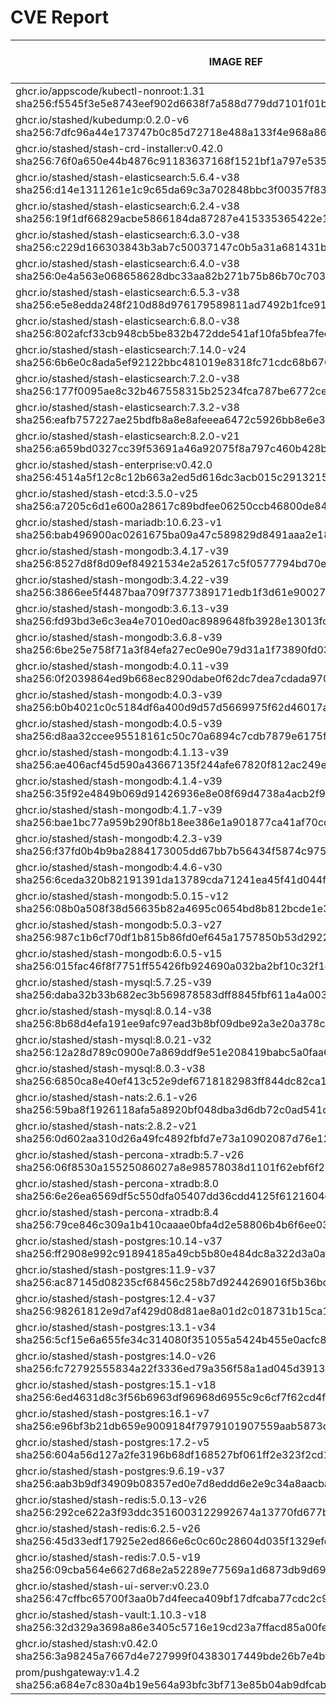 # CVE Report
|                                                         IMAGE REF                                                         |      OS       | CRITICAL<BR>(OS, OTHER) | HIGH<BR>(OS, OTHER) | MEDIUM<BR>(OS, OTHER) | LOW<BR>(OS, OTHER) | UNKNOWN<BR>(OS, OTHER) |
|---------------------------------------------------------------------------------------------------------------------------|---------------|-------------------------|---------------------|-----------------------|--------------------|------------------------|
| ghcr.io/appscode/kubectl-nonroot:1.31<br>sha256:f5545f3e5e8743eef902d6638f7a588d779dd7101f01b701d82834b6d081e928          |               | 0, 0                    | 0, 1                | 0, 2                  | 0, 0               | 0, 0                   |
| ghcr.io/stashed/kubedump:0.2.0-v6<br>sha256:7dfc96a44e173747b0c85d72718e488a133f4e968a8658959693225cf6d8393d              |               | 0, 1                    | 0, 4                | 0, 9                  | 0, 0               | 0, 0                   |
| ghcr.io/stashed/stash-crd-installer:v0.42.0<br>sha256:76f0a650e44b4876c91183637168f1521bf1a797e5357bef9397dec84afa2be5    | debian 12.12  | 0, 0                    | 0, 0                | 0, 0                  | 0, 0               | 0, 0                   |
| ghcr.io/stashed/stash-elasticsearch:5.6.4-v38<br>sha256:d14e1311261e1c9c65da69c3a702848bbc3f00357f83b3f0608990465e1a840e  | alpine 3.17.3 | 0, 3                    | **4**, 10           | 36, 14                | 4, 2               | 2, 0                   |
| ghcr.io/stashed/stash-elasticsearch:6.2.4-v38<br>sha256:19f1df66829acbe5866184da87287e415335365422e1d6565e425eb49f9ca4b4  | alpine 3.17.3 | 0, 3                    | **4**, 10           | 36, 14                | 4, 2               | 2, 0                   |
| ghcr.io/stashed/stash-elasticsearch:6.3.0-v38<br>sha256:c229d166303843b3ab7c50037147c0b5a31a681431b1f74dc6a2af4eb3208943  | alpine 3.17.3 | 0, 3                    | **4**, 10           | 36, 14                | 4, 2               | 2, 0                   |
| ghcr.io/stashed/stash-elasticsearch:6.4.0-v38<br>sha256:0e4a563e068658628dbc33aa82b271b75b86b70c7035580d92839b517e0fe824  | alpine 3.17.3 | 0, 3                    | **4**, 10           | 36, 14                | 4, 2               | 2, 0                   |
| ghcr.io/stashed/stash-elasticsearch:6.5.3-v38<br>sha256:e5e8edda248f210d88d976179589811ad7492b1fce91eab7f8080533a2f471b0  | alpine 3.17.3 | 0, 3                    | **4**, 10           | 36, 14                | 4, 2               | 2, 0                   |
| ghcr.io/stashed/stash-elasticsearch:6.8.0-v38<br>sha256:802afcf33cb948cb5be832b472dde541af10fa5bfea7fed52c8c4e5b6e36e3e7  | alpine 3.17.3 | 0, 3                    | **4**, 10           | 36, 14                | 4, 2               | 2, 0                   |
| ghcr.io/stashed/stash-elasticsearch:7.14.0-v24<br>sha256:6b6e0c8ada5ef92122bbc481019e8318fc71cdc68b670119e18ff28e52984c9e | alpine 3.18.3 | 0, 2                    | **4**, 7            | 28, 12                | 4, 4               | 2, 0                   |
| ghcr.io/stashed/stash-elasticsearch:7.2.0-v38<br>sha256:177f0095ae8c32b467558315b25234fca787be6772ced6d5b1c13f9324873af1  | alpine 3.17.3 | 0, 3                    | **4**, 10           | 36, 14                | 4, 2               | 2, 0                   |
| ghcr.io/stashed/stash-elasticsearch:7.3.2-v38<br>sha256:eafb757227ae25bdfb8a8e8afeeea6472c5926bb8e6e348ef66ef7d26c26acd2  | alpine 3.17.3 | 0, 3                    | **4**, 10           | 36, 14                | 4, 2               | 2, 0                   |
| ghcr.io/stashed/stash-elasticsearch:8.2.0-v21<br>sha256:a659bd0327cc39f53691a46a92075f8a797c460b428bd6a3cf5980c9431db59a  | alpine 3.18.3 | 0, 2                    | **4**, 6            | 28, 12                | 4, 4               | 2, 0                   |
| ghcr.io/stashed/stash-enterprise:v0.42.0<br>sha256:4514a5f12c8c12b663a2ed5d616dc3acb015c2913215f2c840e8150f6b20d146       |               | 0, 1                    | 0, 4                | 0, 9                  | 0, 0               | 0, 0                   |
| ghcr.io/stashed/stash-etcd:3.5.0-v25<br>sha256:a7205c6d1e600a28617c89bdfee06250ccb46800de84fe1fb55cae12fc7b11e8           | debian 10.7   | **14**, 16              | **26**, 172         | 26, 138               | 5, 3               | 2, 0                   |
| ghcr.io/stashed/stash-mariadb:10.6.23-v1<br>sha256:bab496900ac0261675ba09a47c589829d8491aaa2e18eb47d3bd251b01cf3667       | ubuntu 22.04  | 0, 4                    | 0, 36               | 0, 36                 | 0, 1               | 0, 0                   |
| ghcr.io/stashed/stash-mongodb:3.4.17-v39<br>sha256:8527d8f8d09ef84921534e2a52617c5f0577794bd70ee88fdda2703563bc36d2       | debian 8.11   | **4**, 1                | **35**, 4           | 32, 9                 | 7, 0               | 13, 0                  |
| ghcr.io/stashed/stash-mongodb:3.4.22-v39<br>sha256:3866ee5f4487baa709f7377389171edb1f3d61e9002773ec9c4f076691e8e78d       | ubuntu 16.04  | 0, 1                    | **2**, 4            | 34, 9                 | 48, 0              | 0, 0                   |
| ghcr.io/stashed/stash-mongodb:3.6.13-v39<br>sha256:fd93bd3e6c3ea4e7010ed0ac8989648fb3928e13013fc1a440b8e77ef7687724       | ubuntu 16.04  | 0, 1                    | **2**, 4            | 34, 9                 | 48, 0              | 0, 0                   |
| ghcr.io/stashed/stash-mongodb:3.6.8-v39<br>sha256:6be25e758f71a3f84efa27ec0e90e79d31a1f73890fd0311da25cf9ee3e89a0f        | debian 9.5    | **16**, 1               | **98**, 4           | 43, 9                 | 25, 0              | 12, 0                  |
| ghcr.io/stashed/stash-mongodb:4.0.11-v39<br>sha256:0f2039864ed9b668ec8290dabe0f62dc7dea7cdada9708ae8ee4dab8898471fc       | ubuntu 16.04  | 0, 1                    | **2**, 4            | 76, 9                 | 54, 0              | 0, 0                   |
| ghcr.io/stashed/stash-mongodb:4.0.3-v39<br>sha256:b0b4021c0c5184df6a400d9d57d5669975f62d46017a364292a68634a85087f1        | ubuntu 16.04  | 0, 1                    | **12**, 4           | 140, 9                | 89, 0              | 0, 0                   |
| ghcr.io/stashed/stash-mongodb:4.0.5-v39<br>sha256:d8aa32ccee95518161c50c70a6894c7cdb7879e6175f7c3b8e44a47b4ac52088        | ubuntu 16.04  | 0, 1                    | **2**, 4            | 99, 9                 | 65, 0              | 0, 0                   |
| ghcr.io/stashed/stash-mongodb:4.1.13-v39<br>sha256:ae406acf45d590a43667135f244afe67820f812ac249ec381c975e51701b7672       | ubuntu 18.04  | 0, 1                    | **15**, 4           | 261, 9                | 163, 0             | 0, 0                   |
| ghcr.io/stashed/stash-mongodb:4.1.4-v39<br>sha256:35f92e4849b069d91426936e8e08f69d4738a4acb2f9c2cb71312eefb060df61        | ubuntu 16.04  | 0, 1                    | **12**, 4           | 140, 9                | 89, 0              | 0, 0                   |
| ghcr.io/stashed/stash-mongodb:4.1.7-v39<br>sha256:bae1bc77a959b290f8b18ee386e1a901877ca41af70cd4f8588aecfd0acb8dd2        | ubuntu 16.04  | 0, 1                    | **2**, 4            | 99, 9                 | 65, 0              | 0, 0                   |
| ghcr.io/stashed/stash-mongodb:4.2.3-v39<br>sha256:f37fd0b4b9ba2884173005dd67bb7b56434f5874c97519c796f1a13d6539aea6        | ubuntu 18.04  | 0, 1                    | **15**, 4           | 229, 9                | 149, 0             | 0, 0                   |
| ghcr.io/stashed/stash-mongodb:4.4.6-v30<br>sha256:6ceda320b82191391da13789cda71241ea45f41d044fee871eb201d7bac23fed        | ubuntu 18.04  | 0, 45                   | **11**, 441         | 163, 326              | 101, 9             | 0, 0                   |
| ghcr.io/stashed/stash-mongodb:5.0.15-v12<br>sha256:08b0a508f38d56635b82a4695c0654bd8b812bcde1e316e38eca781def801049       | ubuntu 20.04  | 0, 45                   | **8**, 417          | 253, 294              | 112, 9             | 0, 0                   |
| ghcr.io/stashed/stash-mongodb:5.0.3-v27<br>sha256:987c1b6cf70df1b815b86fd0ef645a1757850b53d29227458a579ae4aa1a5a35        | ubuntu 20.04  | 0, 45                   | **8**, 417          | 253, 294              | 112, 9             | 0, 0                   |
| ghcr.io/stashed/stash-mongodb:6.0.5-v15<br>sha256:015fac46f8f7751ff55426fb924690a032ba2bf10c32f1c6f3b9c553554e5bd8        | ubuntu 22.04  | 0, 36                   | **4**, 190          | 123, 239              | 64, 2              | 0, 0                   |
| ghcr.io/stashed/stash-mysql:5.7.25-v39<br>sha256:daba32b33b682ec3b569878583dff8845fbf611a4a0032fe26fbf3a6d60ae6d1         | debian 10.13  | 0, 4                    | **2**, 36           | 6, 36                 | 0, 1               | 0, 0                   |
| ghcr.io/stashed/stash-mysql:8.0.14-v38<br>sha256:8b68d4efa191ee9afc97ead3b8bf09dbe92a3e20a378c8780f38a98d7e89d9c5         | debian 9.6    | **10**, 1               | **93**, 4           | 32, 9                 | 21, 0              | 8, 0                   |
| ghcr.io/stashed/stash-mysql:8.0.21-v32<br>sha256:12a28d789c0900e7a869ddf9e51e208419babc5a0faa6bba741189b21f836d53         | debian 10.6   | **21**, 5               | **98**, 49          | 89, 46                | 5, 1               | 8, 0                   |
| ghcr.io/stashed/stash-mysql:8.0.3-v38<br>sha256:6850ca8e40ef413c52e9def6718182983ff844dc82ca138eaebd5f78e1bd4486          | debian 8.10   | **12**, 1               | **58**, 4           | 37, 9                 | 7, 0               | 16, 0                  |
| ghcr.io/stashed/stash-nats:2.6.1-v26<br>sha256:59ba8f1926118afa5a8920bf048dba3d6db72c0ad541d396bb61d18682391b11           | debian 12.12  | 0, 6                    | 0, 40               | 0, 40                 | 0, 1               | 0, 0                   |
| ghcr.io/stashed/stash-nats:2.8.2-v21<br>sha256:0d602aa310d26a49fc4892fbfd7e73a10902087d76e1272ea598f3bd5ecf5b63           | debian 12.12  | 0, 6                    | 0, 40               | 0, 40                 | 0, 1               | 0, 0                   |
| ghcr.io/stashed/stash-percona-xtradb:5.7-v26<br>sha256:06f8530a15525086027a8e98578038d1101f62ebf6f211cd5a0cd4700cef0352   | debian 12.5   | **6**, 5                | **34**, 49          | 95, 50                | 14, 1              | 1, 0                   |
| ghcr.io/stashed/stash-percona-xtradb:8.0<br>sha256:6e26ea6569df5c550dfa05407dd36cdd4125f6121604e14efc20decd8dcb5e7e       | debian 12.9   | **1**, 1                | **13**, 6           | 53, 15                | 10, 0              | 0, 0                   |
| ghcr.io/stashed/stash-percona-xtradb:8.4<br>sha256:79ce846c309a1b410caaae0bfa4d2e58806b4b6f6ee03df50ba73253c8427306       | debian 12.9   | **1**, 1                | **13**, 7           | 53, 15                | 10, 0              | 0, 0                   |
| ghcr.io/stashed/stash-postgres:10.14-v37<br>sha256:ff2908e992c91894185a49cb5b80e484dc8a322d3a0af5baf35b95e6df62f716       | alpine 3.12.1 | **4**, 1                | **40**, 4           | 17, 9                 | 2, 0               | 0, 0                   |
| ghcr.io/stashed/stash-postgres:11.9-v37<br>sha256:ac87145d08235cf68456c258b7d9244269016f5b36bc596ef2b0ffcf0ef2f4c9        | alpine 3.12.1 | **4**, 1                | **40**, 4           | 17, 9                 | 2, 0               | 0, 0                   |
| ghcr.io/stashed/stash-postgres:12.4-v37<br>sha256:98261812e9d7af429d08d81ae8a01d2c018731b15ca1985bb3e6e751e31b53d4        | alpine 3.12.1 | **4**, 1                | **40**, 4           | 17, 9                 | 2, 0               | 0, 0                   |
| ghcr.io/stashed/stash-postgres:13.1-v34<br>sha256:5cf15e6a655fe34c314080f351055a5424b455e0acfc8782e1c17e7168cc90b9        | alpine 3.13.1 | **4**, 1                | **45**, 4           | 17, 9                 | 2, 0               | 0, 0                   |
| ghcr.io/stashed/stash-postgres:14.0-v26<br>sha256:fc72792555834a22f3336ed79a356f58a1ad045d39138dc7c3a6e6f5bbedcff4        | alpine 3.14.2 | **2**, 1                | **40**, 4           | 15, 9                 | 0, 0               | 0, 0                   |
| ghcr.io/stashed/stash-postgres:15.1-v18<br>sha256:6ed4631d8c3f56b6963df96968d6955c9c6cf7f62cd4f19bce9f8ed704b449bd        | alpine 3.17.1 | **1**, 1                | **22**, 4           | 47, 9                 | 4, 0               | 2, 0                   |
| ghcr.io/stashed/stash-postgres:16.1-v7<br>sha256:e96bf3b21db659e9009184f7979101907559aab5873cf014a0cf6b297d7c7f56         | alpine 3.19.1 | **1**, 1                | **12**, 4           | 23, 9                 | 6, 0               | 2, 0                   |
| ghcr.io/stashed/stash-postgres:17.2-v5<br>sha256:604a56d127a2fe3196b68df168527bf061ff2e323f2cd1c5b5b289bc15f4ea2e         | alpine 3.21.2 | **3**, 4                | **13**, 36          | 6, 36                 | 3, 1               | 2, 0                   |
| ghcr.io/stashed/stash-postgres:9.6.19-v37<br>sha256:aab3b9df34909b08357ed0e7d8eddd6e2e9c34a8aacba7370fa2655033fcd3e2      | alpine 3.12.1 | **4**, 1                | **40**, 4           | 17, 9                 | 2, 0               | 0, 0                   |
| ghcr.io/stashed/stash-redis:5.0.13-v26<br>sha256:292ce622a3f93ddc3516003122992674a13770fd677b52f38d3f5938f1e9ce46         | debian 11.5   | **5**, 8                | **43**, 78          | 60, 71                | 10, 3              | 3, 0                   |
| ghcr.io/stashed/stash-redis:6.2.5-v26<br>sha256:45d33edf17925e2ed866e6c0c60c28604d035f1329efe5c3467a63a68a032e60          | debian 11.5   | **5**, 8                | **43**, 78          | 60, 71                | 10, 3              | 3, 0                   |
| ghcr.io/stashed/stash-redis:7.0.5-v19<br>sha256:09cba564e6627d68e2a52289e77569a1d6873db9d69f9987bb6e663a244d9d7c          | debian 11.5   | **5**, 8                | **43**, 78          | 60, 71                | 10, 3              | 3, 0                   |
| ghcr.io/stashed/stash-ui-server:v0.23.0<br>sha256:47cffbc65700f3aa0b7d4feeca409bf17dfcaba77cdc2c939beea67313b76298        | debian 12.12  | 0, 0                    | 0, 0                | 0, 0                  | 0, 0               | 0, 0                   |
| ghcr.io/stashed/stash-vault:1.10.3-v18<br>sha256:32d329a3698a86e3405c5716e19cd23a7ffacd85a00fe9d0885962de17063c33         | alpine 3.14.8 | 0, 7                    | **8**, 54           | 4, 62                 | 0, 6               | 0, 0                   |
| ghcr.io/stashed/stash:v0.42.0<br>sha256:3a98245a7667d4e727999f04383017449bde26b7e4bfa63ee8147e97ce9e80c3                  |               | 0, 1                    | 0, 4                | 0, 9                  | 0, 0               | 0, 0                   |
| prom/pushgateway:v1.4.2<br>sha256:a684e7c830a4b19e564a93bfc3bf713e85b04ab9dfcab5633c14cbba241f9231                        |               | 0, 5                    | 0, 49               | 0, 39                 | 0, 1               | 0, 0                   |
